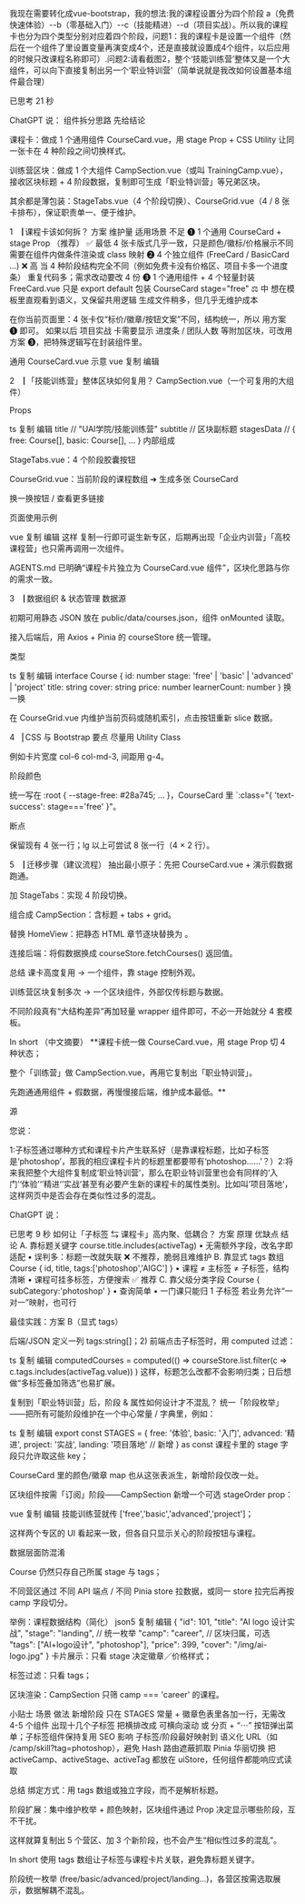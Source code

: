 
我现在需要转化成vue-bootstrap，我的想法:我的课程设置分为四个阶段 a（免费快速体验）--b（零基础入门）--c（技能精进）--d（项目实战）。所以我的课程卡也分为四个类型分别对应着四个阶段，问题1：我的课程卡是设置一个组件（然后在一个组件了里设置变量再演变成4个，还是直接就设置成4个组件，以后应用的时候只改课程名称即可）.问题2:请看截图2，整个‘技能训练营’整体又是一个大组件，可以向下直接复制出另一个‘职业特训营’（简单说就是我改如何设置基本组件最合理）

已思考 21 秒

ChatGPT 说：
组件拆分思路
先给结论

课程卡：做成 1 个通用组件 CourseCard.vue，用 stage Prop + CSS Utility 让同一张卡在 4 种阶段之间切换样式。

训练营区块：做成 1 个大组件 CampSection.vue（或叫 TrainingCamp.vue），接收区块标题 + 4 阶段数据，复制即可生成「职业特训营」等兄弟区块。

其余都是薄包装：StageTabs.vue（4 个阶段切换）、CourseGrid.vue（4 / 8 张卡排布），保证职责单一、便于维护。

1 ▕ 课程卡该如何拆？
方案	维护量	适用场景	不足
❶ 1 个通用 CourseCard + stage Prop
（推荐）	✅ 最低	4 张卡版式几乎一致，只是颜色/徽标/价格展示不同	需要在组件内做条件渲染或 class 映射
❷ 4 个独立组件 (FreeCard / BasicCard …)	❌ 高	当 4 种阶段结构完全不同（例如免费卡没有价格区、项目卡多一个进度条）	重复代码多；需求改动要改 4 份
❸ 1 个通用组件 + 4 个轻量封装
FreeCard.vue 只是 export default 包装 CourseCard stage="free"	⚖️ 中	想在模板里直观看到语义，又保留共用逻辑	生成文件稍多，但几乎无维护成本

在你当前页面里：4 张卡仅“标价/徽章/按钮文案”不同，结构统一，所以 用方案 ❶ 即可。
如果以后 项目实战 卡需要显示 进度条 / 团队人数 等附加区块，可改用方案 ❸，把特殊逻辑写在封装组件里。

通用 CourseCard.vue 示意
vue
复制
编辑
<script setup lang="ts">
defineProps<{
  stage: 'free' | 'basic' | 'advanced' | 'project'
  title: string
  cover: string
  price?: number
  learnerCount: number
}>()

const badgeMap = {
  free:  { text: '体验',   class: 'text-success' },
  basic: { text: '入门',   class: 'text-primary' },
  advanced: { text: '精进', class: 'text-info' },
  project:  { text: '实战', class: 'text-warning' }
}
</script>

<template>
  <div class="card h-100 card-glass">
    <img :src="cover" class="card-img-top" />
    <div class="card-body">
      <p class="card-text">{{ title }}</p>
    </div>

    <!-- 统一底栏，根据阶段决定内容/颜色 -->
    <div class="card-footer d-flex align-items-center">
      <span :class="badgeMap[stage].class">{{ badgeMap[stage].text }}</span>
      <i class="fas fa-user ms-2"></i>{{ learnerCount }}
      <span v-if="stage!=='free'" class="ms-auto text-danger">￥{{ price }}</span>
      <span v-else class="ms-auto text-success">免费</span>
    </div>
  </div>
</template>
2 ▕ 「技能训练营」整体区块如何复用？
CampSection.vue（一个可复用的大组件）

Props

ts
复制
编辑
title        // "UAI学院/技能训练营"
subtitle     // 区块副标题
stagesData   // { free: Course[], basic: Course[], ... }
内部组成

StageTabs.vue：4 个阶段胶囊按钮

CourseGrid.vue：当前阶段的课程数组 ➜ 生成多张 CourseCard

换一换按钮 / 查看更多链接

页面使用示例

vue
复制
编辑
<CampSection
  title="UAI学院/技能训练营"
  subtitle="从零基础到软件高手..."
  :stages-data="skillCampData"
/>
<CampSection
  title="UAI学院/职业特训营"
  subtitle="只会软件还不够..."
  :stages-data="careerCampData"
/>
这样 复制一行即可诞生新专区，后期再出现「企业内训营」「高校课程营」也只需再调用一次组件。

AGENTS.md 已明确“课程卡片独立为 CourseCard.vue 组件”，区块化思路与你的需求一致。

3 ▕ 数据组织 & 状态管理
数据源

初期可用静态 JSON 放在 public/data/courses.json，组件 onMounted 读取。

接入后端后，用 Axios + Pinia 的 courseStore 统一管理。

类型

ts
复制
编辑
interface Course {
  id: number
  stage: 'free' | 'basic' | 'advanced' | 'project'
  title: string
  cover: string
  price: number
  learnerCount: number
}
换一换

在 CourseGrid.vue 内维护当前页码或随机索引，点击按钮重新 slice 数据。

4 ▕ CSS 与 Bootstrap 要点
尽量用 Utility Class

例如卡片宽度 col-6 col-md-3, 间距用 g-4。

阶段颜色

统一写在 :root { --stage-free: #28a745; … }，CourseCard 里 `:class="{ 'text-success': stage==='free' }"。

断点

保留现有 4 张一行；lg 以上可尝试 8 张一行（4 × 2 行）。

5 ▕ 迁移步骤（建议流程）
抽出最小原子：先把 CourseCard.vue + 演示假数据跑通。

加 StageTabs：实现 4 阶段切换。

组合成 CampSection：含标题 + tabs + grid。

替换 HomeView：把静态 HTML 章节逐块替换为 <CampSection>。

连接后端：将假数据换成 courseStore.fetchCourses() 返回值。

总结
课卡高度复用 → 一个组件，靠 stage 控制外观。

训练营区块复制多次 → 一个区块组件，外部仅传标题与数据。

不同阶段真有“大结构差异”再加轻量 wrapper 组件即可，不必一开始就分 4 套模板。

In short （中文摘要）
**课程卡统一做 CourseCard.vue，用 stage Prop 切 4 种状态；

整个「训练营」做 CampSection.vue，再用它复制出「职业特训营」。

先跑通通用组件 + 假数据，再慢慢接后端，维护成本最低。**


源







您说：

1:子标签通过哪种方式和课程卡片产生联系好（是靠课程标题，比如子标签是‘photoshop’，那我的相应课程卡片的标题里都要带有‘photoshop......’？）2:将来我把整个大组件复制成‘职业特训营’，那么在职业特训营里也会有同样的‘入门’‘体验’‘’精进‘’实战‘甚至有必要产生新的课程卡的属性类别。比如叫’项目落地‘，这样网页中是否会存在类似性过多的混乱。

ChatGPT 说：

已思考 9 秒
如何让「子标签 ⇆ 课程卡」高内聚、低耦合？
方案	原理	优缺点	结论
A. 靠标题关键字	course.title.includes(activeTag)	• 无需额外字段，改名字即适配
• 误判多：标题一改就失联	❌ 不推荐，脆弱且难维护
B. 靠显式 tags 数组	Course { id, title, tags:['photoshop','AIGC'] }	• 课程 ≠ 主标签 ≠ 子标签，结构清晰
• 课程可挂多标签，方便搜索	✅ 推荐
C. 靠父级分类字段	Course { subCategory:'photoshop' }	• 查询简单
• 一门课只能归 1 子标签	若业务允许“一对一”映射，也可行

最佳实践：方案 B（显式 tags）

后端/JSON 定义一列 tags:string[]；2) 前端点击子标签时，用 computed 过滤：

ts
复制
编辑
computedCourses = computed(() =>
  courseStore.list.filter(c => c.tags.includes(activeTag.value))
)
这样，标题怎么改都不会影响归类；日后想做“多标签叠加筛选”也易扩展。

复制到「职业特训营」后，阶段 & 属性如何设计才不混乱？
统一「阶段枚举」——把所有可能阶段维护在一个中心常量 / 字典里，例如：

ts
复制
编辑
export const STAGES = {
  free: '体验',
  basic: '入门',
  advanced: '精进',
  project: '实战',
  landing: '项目落地'   // 新增
} as const
课程卡里的 stage 字段只允许取这些 key；

CourseCard 里的颜色/徽章 map 也从这张表派生，新增阶段仅改一处。

区块组件按需「订阅」阶段——CampSection 新增一个可选 stageOrder prop：

vue
复制
编辑
<CampSection
  title="职业特训营"
  :stage-order="['basic','advanced','landing']"
/>
技能训练营就传 ['free','basic','advanced','project']；

这样两个专区的 UI 看起来一致，但各自只显示关心的阶段按钮与课程。

数据层面防混淆

Course 仍然只存自己所属 stage 与 tags；

不同营区通过 不同 API 端点 / 不同 Pinia store 拉数据，或同一 store 拉完后再按 camp 字段切分。

举例：课程数据结构（简化）
json5
复制
编辑
{
  "id": 101,
  "title": "AI logo 设计实战",
  "stage": "landing",            // 统一枚举
  "camp": "career",              // 区块归属，可选
  "tags": ["AI+logo设计", "photoshop"],
  "price": 399,
  "cover": "/img/ai-logo.jpg"
}
卡片展示：只看 stage 决定徽章／价格样式；

标签过滤：只看 tags；

区块渲染：CampSection 只筛 camp === 'career' 的课程。

小贴士
场景	做法
新增阶段	只在 STAGES 常量 + 徽章色表里各加一行，无需改 4-5 个组件
出现十几个子标签	把横排改成 可横向滚动 或 分页 + “⋯” 按钮弹出菜单；子标签组件保持复用
SEO 影响	子标签/阶段最好映射到 语义化 URL（如 /camp/skill?tag=photoshop），避免 Hash 路由遮蔽抓取
Pinia 华丽切换	把 activeCamp、activeStage、activeTag 都放在 uiStore，任何组件都能响应式读取

总结
绑定方式：用 tags 数组或独立字段，而不是解析标题。

阶段扩展：集中维护枚举 + 颜色映射，区块组件通过 Prop 决定显示哪些阶段，互不干扰。

这样就算复制出 5 个营区、加 3 个新阶段，也不会产生“相似性过多的混乱”。

In short
使用 tags 数组让子标签与课程卡片关联，避免靠标题关键字。

阶段统一枚举 (free/basic/advanced/project/landing…)，各营区按需选取展示，数据解耦不混乱。